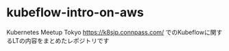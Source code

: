 # kubeflow-intro-on-aws
Kubernetes Meetup Tokyo https://k8sjp.connpass.com/ でのKubeflowに関するLTの内容をまとめたレポジトリです
